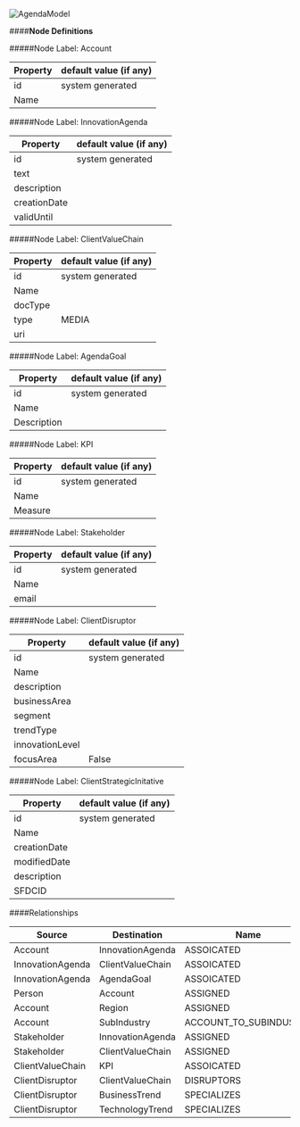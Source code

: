 
![AgendaModel](https://github.dxc.com/ArchitectureOffice/DigitalExplorer/blob/master/images/AgendaModel.png)

####**Node Definitions**

#####Node Label: Account

|Property|default value (if any)|
|----|----|
|id|system generated
|Name |


#####Node Label: InnovationAgenda

|Property|default value (if any)|
|----|----|
|id|system generated
|text|
|description|
|creationDate|
|validUntil

#####Node Label: ClientValueChain

|Property|default value (if any)|
|----|----|
|id|system generated
|Name|
|docType|
|type|MEDIA
|uri|


#####Node Label: AgendaGoal

|Property|default value (if any)|
|----|----|
|id|system generated
|Name|
|Description|

#####Node Label: KPI

|Property|default value (if any)|
|----|----|
|id|system generated
|Name|
|Measure|


#####Node Label: Stakeholder

|Property|default value (if any)|
|----|----|
|id|system generated
|Name|
|email|

#####Node Label: ClientDisruptor

|Property|default value (if any)|
|----|----|
|id|system generated
|Name|
|description|
|businessArea|
|segment|
|trendType|
|innovationLevel
|focusArea|False


#####Node Label: ClientStrategicInitative

|Property|default value (if any)|
|----|----|
|id|system generated
|Name|
|creationDate|
|modifiedDate|
|description|
|SFDCID|


####Relationships

|Source|Destination|Name|Properties|
|----|----|----|----|
|Account|InnovationAgenda|ASSOICATED
|InnovationAgenda|ClientValueChain|ASSOICATED
|InnovationAgenda|AgendaGoal|ASSOICATED
|Person|Account|ASSIGNED|{role}
|Account|Region|ASSIGNED
|Account|SubIndustry|ACCOUNT_TO_SUBINDUSTRY
|Stakeholder|InnovationAgenda|ASSIGNED
|Stakeholder|ClientValueChain|ASSIGNED
|ClientValueChain|KPI|ASSOICATED
|ClientDisruptor|ClientValueChain|DISRUPTORS
|ClientDisruptor|BusinessTrend|SPECIALIZES
|ClientDisruptor|TechnologyTrend|SPECIALIZES